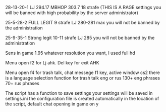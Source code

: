 28-13-20-1 LJ 294.17 MBHOP 303.7 18 strafe (THIS IS A RAGE settings you will be banned with high probability by the server administrator)

25-5-28-2 FULL LEGIT 9 strafe LJ 280-281 max  you will not be banned by the administration

25-9-35-1 Strong legit 10-11 strafe LJ 285 you will not be banned by the administration

Sens in game 1.95 whatever resolution you want, I used full hd

Menu open f2 for Lj ahk. Del key for exit AHK

Menu open f4 for trash talk, chat messege f1 key, active window cs2 there is a language selection function for trash talk eng or rus 130+ eng phrases 70+ rus phrases

The script has a function to save settings your settings will be saved in settings.ini the configuration file is created automatically in the location of the script, default chat opening in game on y
